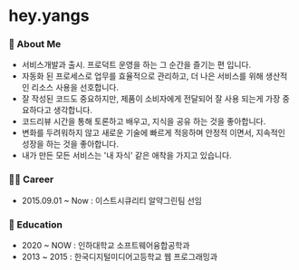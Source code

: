 # hey.yangs

### 👦 About Me
- 서비스개발과 출시. 프로덕트 운영을 하는 그 순간을 즐기는 편 입니다.
- 자동화 된 프로세스로 업무를 효율적으로 관리하고, 더 나은 서비스를 위해 생산적인 리소스 사용을 선호합니다.
- 잘 작성된 코드도 중요하지만, 제품이 소비자에게 전달되어 잘 사용 되는게 가장 중요하다고 생각합니다.
- 코드리뷰 시간을 통해 토론하고 배우고, 지식을 공유 하는 것을 좋아합니다.
- 변화를 두려워하지 않고 새로운 기술에 빠르게 적응하며 안정적 이면서, 지속적인 성장을 하는 것을 좋아합니다.
- 내가 만든 모든 서비스는 '내 자식' 같은 애착을 가지고 있습니다.

### 👨‍💻 Career
- 2015.09.01 ~ Now : 이스트시큐리티 알약그린팀 선임

### 🏫 Education
- 2020 ~ NOW : 인하대학교 소프트웨어융합공학과
- 2013 ~ 2015 : 한국디지털미디어고등학교 웹 프로그래밍과
